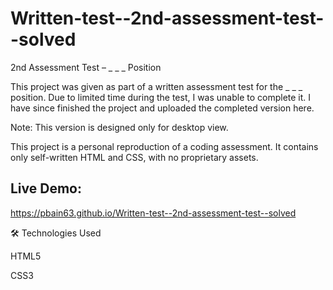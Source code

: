 # Written-test--2nd-assessment-test--solved

2nd Assessment Test – \_ \_ \_ Position

This project was given as part of a written assessment test for the \_ \_ \_ position.
Due to limited time during the test, I was unable to complete it. I have since finished the project and uploaded the completed version here.

Note: This version is designed only for desktop view.

This project is a personal reproduction of a coding assessment. It contains only self-written HTML and CSS, with no proprietary assets.

## Live Demo:

https://pbain63.github.io/Written-test--2nd-assessment-test--solved

🛠️ Technologies Used

HTML5

CSS3
